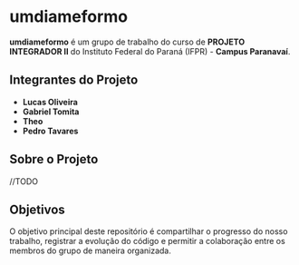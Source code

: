 # umdiameformo

**umdiameformo** é um grupo de trabalho do curso de **PROJETO INTEGRADOR II** do Instituto Federal do Paraná (IFPR) - **Campus Paranavaí**. 

## Integrantes do Projeto

- **Lucas Oliveira**
- **Gabriel Tomita**
- **Theo**
- **Pedro Tavares**

## Sobre o Projeto

 //TODO

## Objetivos

O objetivo principal deste repositório é compartilhar o progresso do nosso trabalho, registrar a evolução do código e permitir a colaboração entre os membros do grupo de maneira organizada.
